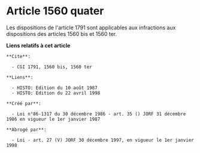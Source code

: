 # Article 1560 quater

Les dispositions de l'article 1791 sont applicables aux infractions aux dispositions des articles 1560 bis et 1560 ter.

**Liens relatifs à cet article**

	**Cite**:

	  - CGI 1791, 1560 bis, 1560 ter

	**Liens**:

	  - HISTO: Edition du 10 août 1987
	  - HISTO: Edition du 22 avril 1998

	**Créé par**:

	  - Loi n°86-1317 du 30 décembre 1986 - art. 35 () JORF 31 décembre 1986 en vigueur le 1er janvier 1987

	**Abrogé par**:

	  - Loi - art. 27 (V) JORF 30 décembre 1997, en vigueur le 1er janvier 1998
